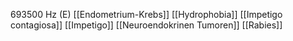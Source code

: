 693500 Hz (E)
[[Endometrium-Krebs]]
[[Hydrophobia]]
[[Impetigo contagiosa]]
[[Impetigo]]
[[Neuroendokrinen Tumoren]]
[[Rabies]]